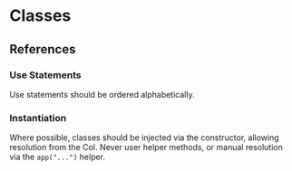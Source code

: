 # Classes

## References
### Use Statements
Use statements should be ordered alphabetically.

### Instantiation
Where possible, classes should be injected via the constructor, allowing resolution from the CoI.
Never user helper methods, or manual resolution via the `app("...")` helper.
